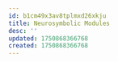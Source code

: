 ```yaml
---
id: b1cm49x3av8tplmxd26xkju
title: Neurosymbolic Modules
desc: ''
updated: 1750868366768
created: 1750868366768
---
```

